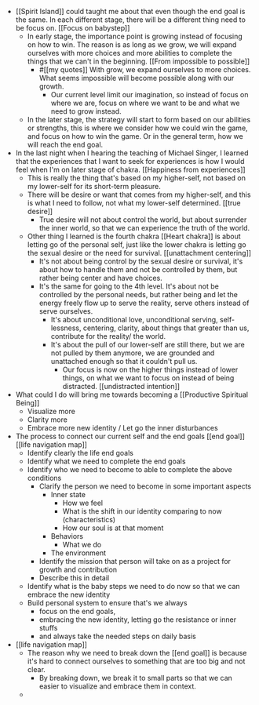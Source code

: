 - [[Spirit Island]] could taught me about that even though the end goal is the same. In each different stage, there will be a different thing need to be focus on. [[Focus on babystep]]
    - In early stage, the importance point is growing instead of focusing on how to win. The reason is as long as we grow, we will expand ourselves with more choices and more abilities to complete the things that we can't in the beginning. [[From impossible to possible]]
        - #[[my quotes]] With grow, we expand ourselves to more choices. What seems impossible will become possible along with our growth. 
            - Our current level limit our imagination, so instead of focus on where we are, focus on where we want to be and what we need to grow instead.
    - In the later stage, the strategy will start to form based on our abilities or strengths, this is where we consider how we could win the game, and focus on how to win the game. Or in the general term, how we will reach the end goal. 
- In the last night when I hearing the teaching of Michael Singer, I learned that the experiences that I want to seek for experiences is how I would feel when I'm on later stage of chakra. [[Happiness from experiences]]
    - This is really the thing that's based on my higher-self, not based on my lower-self for its short-term pleasure. 
    - There will be desire or want that comes from my higher-self, and this is what I need to follow, not what my lower-self determined. [[true desire]]
        - True desire will not about control the world, but about surrender the inner world, so that we can experience the truth of the world.
    - Other thing I learned is the fourth chakra [[Heart chakra]] is about letting go of the personal self, just like the lower chakra is letting go the sexual desire or the need for survival. [[unattachment centering]]
        - It's not about being control by the sexual desire or survival, it's about how to handle them and not be controlled by them, but rather being center and have choices.
        - It's the same for going to the 4th level. It's about not be controlled by the personal needs, but rather being and let the energy freely flow up to serve the reality, serve others instead of serve ourselves.
            - It's about unconditional love, unconditional serving, self-lessness, centering, clarity, about things that greater than us, contribute for the reality/ the world.
            - It's about the pull of our lower-self are still there, but we are not pulled by them anymore, we are grounded and unattached enough so that it couldn't pull us. 
                - Our focus is now on the higher things instead of lower things, on what we want to focus on instead of being distracted. [[undistracted intention]]
- What could I do will bring me towards becoming a [[Productive Spiritual Being]]
    - Visualize more
    - Clarity more
    - Embrace more new identity / Let go the inner disturbances
- The process to connect our current self and the end goals [[end goal]] [[life navigation map]]
    - Identify clearly the life end goals
    - Identify what we need to complete the end goals
    - Identify who we need to become to able to complete the above conditions
        - Clarify the person we need to become in some important aspects
            - Inner state
                - How we feel
                - What is the shift in our identity comparing to now (characteristics)
                - How our soul is at that moment
            - Behaviors
                - What we do
            - The environment
        - Identify the mission that person will take on as a project for growth and contribution
        - Describe this in detail
    - Identify what is the baby steps we need to do now so that we can embrace the new identity
    - Build personal system to ensure that's we always 
        - focus on the end goals, 
        - embracing the new identity, letting go the resistance or inner stuffs
        - and always take the needed steps on daily basis
- [[life navigation map]]
    - The reason why we need to break down the [[end goal]] is because it's hard to connect ourselves to something that are too big and not clear.
        - By breaking down, we break it to small parts so that we can easier to visualize and embrace them in context.
    - 
